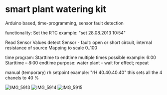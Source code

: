
# smart plant watering kit
 Arduino based, time-programming, sensor fault detection

functionality:
Set the RTC               example: "set 28.08.2013 10:54"
 
Read Sensor Values
detect Sensor - fault: open or short circuit, internal resistance of source
Mapping to scale 0..100

time program: Starttime to endtime 
multiple times possible
example: 6:00 Starttime – 8:00 endtime
purpose: water plant - wait for effect; repeat

manual (temporary) rh setpoint
example: "rH 40.40.40.40"
this sets all the 4 chanels to 40 %

![IMG_5913](https://user-images.githubusercontent.com/90260140/132355500-4ea42fe9-124a-450e-bee8-da5104bc07ad.JPG)
![IMG_5914](https://user-images.githubusercontent.com/90260140/132355510-873d3b39-cca8-48e5-a6f5-e6aa1a370a4f.JPG)
![IMG_5915](https://user-images.githubusercontent.com/90260140/132355519-ad26adef-33c2-486f-8e92-0ae73d1c3f98.JPG)
